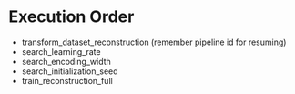 # Execution Order

* transform_dataset_reconstruction (remember pipeline id for resuming)
* search_learning_rate
* search_encoding_width
* search_initialization_seed
* train_reconstruction_full

